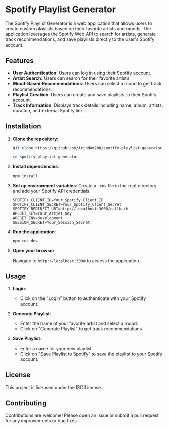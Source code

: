 # Spotify Playlist Generator

The Spotify Playlist Generator is a web application that allows users to create custom playlists based on their favorite artists and moods. The application leverages the Spotify Web API to search for artists, generate track recommendations, and save playlists directly to the user's Spotify account.

## Features

- **User Authentication**: Users can log in using their Spotify account.
- **Artist Search**: Users can search for their favorite artists.
- **Mood-Based Recommendations**: Users can select a mood to get track recommendations.
- **Playlist Creation**: Users can create and save playlists to their Spotify account.
- **Track Information**: Displays track details including name, album, artists, duration, and external Spotify link.

## Installation

1. **Clone the repository**:
    ```bash
    git clone https://github.com/Arindam200/spotify-playlist-generator.git
    
    cd spotify-playlist-generator
    ```

2. **Install dependencies**:
    ```bash
    npm install
    ```

3. **Set up environment variables**:
    Create a `.env` file in the root directory and add your Spotify API credentials:
    ```env
    SPOTIFY_CLIENT_ID=Your_Spotify_Client_ID
    SPOTIFY_CLIENT_SECRET=Your_Spotify_Client_Secret
    SPOTIFY_REDIRECT_URI=http://localhost:3000/callback
    ARCJET_KEY=Your_Arcjet_Key
    ARCJET_ENV=development
    SESSION_SECRET=Your_Session_Secret
    ```

4. **Run the application**:
    ```bash
    npm run dev
    ```

5. **Open your browser**:

    Navigate to `http://localhost:3000` to access the application.

## Usage

1. **Login**:
    - Click on the "Login" button to authenticate with your Spotify account.

2. **Generate Playlist**:
    - Enter the name of your favorite artist and select a mood.
    - Click on "Generate Playlist" to get track recommendations.


3. **Save Playlist**:
    - Enter a name for your new playlist.
    - Click on "Save Playlist to Spotify" to save the playlist to your Spotify account.

## License

This project is licensed under the ISC License.

## Contributing

Contributions are welcome! Please open an issue or submit a pull request for any improvements or bug fixes.
